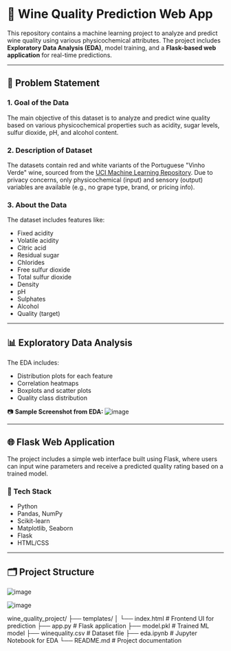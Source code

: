 # 🍷 Wine Quality Prediction Web App

This repository contains a machine learning project to analyze and predict wine quality using various physicochemical attributes. The project includes **Exploratory Data Analysis (EDA)**, model training, and a **Flask-based web application** for real-time predictions.

---

## 📌 Problem Statement

### 1. Goal of the Data
The main objective of this dataset is to analyze and predict wine quality based on various physicochemical properties such as acidity, sugar levels, sulfur dioxide, pH, and alcohol content.

### 2. Description of Dataset
The datasets contain red and white variants of the Portuguese "Vinho Verde" wine, sourced from the [UCI Machine Learning Repository](https://archive.ics.uci.edu/ml/datasets/wine+quality). Due to privacy concerns, only physicochemical (input) and sensory (output) variables are available (e.g., no grape type, brand, or pricing info).

### 3. About the Data
The dataset includes features like:
- Fixed acidity
- Volatile acidity
- Citric acid
- Residual sugar
- Chlorides
- Free sulfur dioxide
- Total sulfur dioxide
- Density
- pH
- Sulphates
- Alcohol
- Quality (target)

---

## 📊 Exploratory Data Analysis

The EDA includes:
- Distribution plots for each feature
- Correlation heatmaps
- Boxplots and scatter plots
- Quality class distribution

📷 **Sample Screenshot from EDA:**
![image](https://github.com/user-attachments/assets/3d3dc784-924c-421a-b259-378a0d169f27)


---

## 🌐 Flask Web Application

The project includes a simple web interface built using Flask, where users can input wine parameters and receive a predicted quality rating based on a trained model.

### 🔧 Tech Stack
- Python
- Pandas, NumPy
- Scikit-learn
- Matplotlib, Seaborn
- Flask
- HTML/CSS

---



## 🗂️ Project Structure

![image](https://github.com/user-attachments/assets/33a968bf-8c03-49b1-9394-1b79c44f0f7b)

![image](https://github.com/user-attachments/assets/3d54d966-1fd3-40cd-b531-eeaf43c1a15d)



wine_quality_project/
├── templates/
│ └── index.html # Frontend UI for prediction
├── app.py # Flask application
├── model.pkl # Trained ML model
├── winequality.csv # Dataset file
├── eda.ipynb # Jupyter Notebook for EDA
└── README.md # Project documentation


